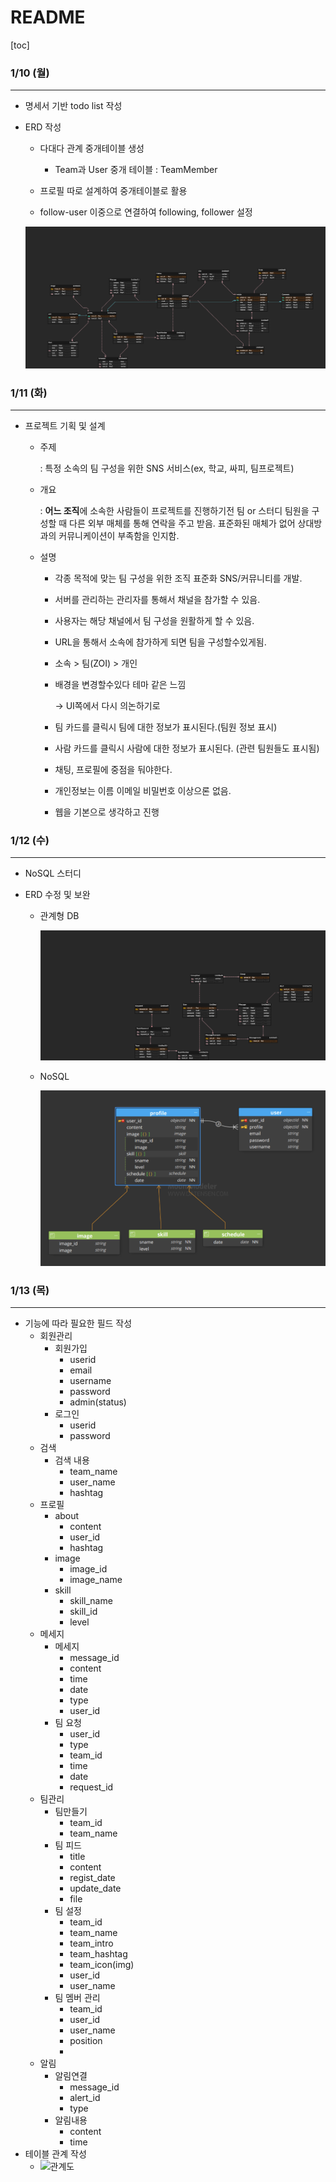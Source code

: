 # README

[toc]

### 1/10 (월)

<hr>

- 명세서 기반 todo list 작성

- ERD 작성


  - 다대다 관계 중개테이블 생성

    - Team과 User 중개 테이블 : TeamMember
  - 프로필 따로 설계하여 중개테이블로 활용
  - follow-user 이중으로 연결하여 following, follower 설정

  ![ERD](README.assets/ERD-1805114.png)

### 1/11 (화)

<hr>

- 프로젝트 기획 및 설계

  - 주제

    : 특정 소속의 팀 구성을 위한 SNS 서비스(ex, 학교, 싸피, 팀프로젝트)

  - 개요

    : **어느 조직**에 소속한 사람들이 프로젝트를 진행하기전 팀 or 스터디 팀원을 구성할 때 다른 외부 매체를 통해 연락을 주고 받음. 표준화된 매체가 없어 상대방과의 커뮤니케이션이 부족함을 인지함.

  - 설명

    - 각종 목적에 맞는 팀 구성을 위한 조직 표준화 SNS/커뮤니티를 개발.

    - 서버를 관리하는 관리자를 통해서 채널을 참가할 수 있음.

    - 사용자는 해당 채널에서 팀 구성을 원활하게 할 수 있음.

    - URL을 통해서 소속에 참가하게 되면 팀을 구성할수있게됨.

    - 소속 > 팀(ZOI) > 개인

    - 배경을 변경할수있다 테마 같은 느낌

      → UI쪽에서 다시 의논하기로

    - 팀 카드를 클릭시 팀에 대한 정보가 표시된다.(팀원 정보 표시)

    - 사람 카드를 클릭시 사람에 대한 정보가 표시된다. (관련 팀원들도 표시됨)

    - 채팅, 프로필에 중점을 둬야한다.

    - 개인정보는 이름 이메일 비밀번호 이상으론 없음.

    - 웹을 기본으로 생각하고 진행

### 1/12 (수)

<hr>

- NoSQL 스터디

- ERD 수정 및 보완

  - 관계형 DB

    ![ERD2](README.assets/ERD2-1976856.png)

  - NoSQL

    ![NoSQL](README.assets/NoSQL-1976937.png)

### 1/13 (목)

<hr>

- 기능에 따라 필요한 필드 작성
  - 회원관리
    - 회원가입
      - userid
      - email
      - username
      - password
      - admin(status)
    - 로그인
      - userid
      - password
  - 검색
    - 검색 내용
      - team_name
      - user_name
      - hashtag
  - 프로필
    - about
      - content
      - user_id
      - hashtag
    - image
      - image_id
      - image_name
    - skill
      - skill_name
      - skill_id
      - level
  - 메세지
    - 메세지
      - message_id
      - content
      - time
      - date
      - type
      - user_id
    - 팀 요청
      - user_id
      - type
      - team_id
      - time
      - date
      - request_id
  - 팀관리
    - 팀만들기
      - team_id
      - team_name
    - 팀 피드
      - title
      - content
      - regist_date
      - update_date
      - file
    - 팀 설정
      - team_id
      - team_name
      - team_intro
      - team_hashtag
      - team_icon(img)
      - user_id
      - user_name
    - 팀 멤버 관리
      - team_id
      - user_id
      - user_name
      - position
      - 
  - 알림
    - 알림연결
      - message_id
      - alert_id
      - type
    - 알림내용
      - content
      - time
- 테이블 관계 작성
  - ![관계도](README.assets/관계도-2059802.png)
